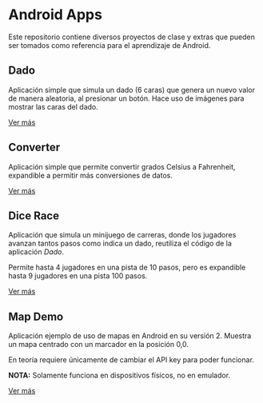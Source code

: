 # Android Apps

Este repositorio contiene diversos proyectos de clase y extras que pueden ser tomados como referencia para el aprendizaje de Android.

## Dado

Aplicación simple que simula un dado (6 caras) que genera un nuevo valor de manera aleatoria, al presionar un botón. Hace uso de imágenes para mostrar las caras del dado.

[Ver más](Dado/)

## Converter

Aplicación simple que permite convertir grados Celsius a Fahrenheit, expandible a permitir más conversiones de datos.

[Ver más](Converter/)

## Dice Race

Aplicación que simula un minijuego de carreras, donde los jugadores avanzan tantos pasos como indica un dado, reutiliza el código de la aplicación _Dado_.

Permite hasta 4 jugadores en una pista de 10 pasos, pero es expandible hasta 9 jugadores en una pista 100 pasos.

[Ver más](DiceRace/)

## Map Demo

Aplicación ejemplo de uso de mapas en Android en su versión 2. Muestra un mapa centrado con un marcador en la posición 0,0.

En teoría requiere únicamente de cambiar el API key para poder funcionar.

__NOTA:__ Solamente funciona en dispositivos físicos, no en emulador.

[Ver más](MapDemo/)
